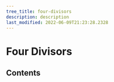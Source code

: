 ```yaml
---
tree_title: four-divisors
description: description
last_modified: 2022-06-09T21:23:28.2328
---
```


# Four Divisors

## Contents
